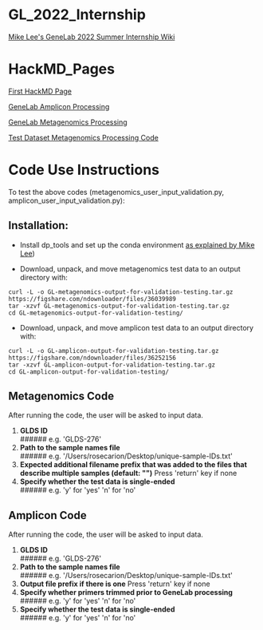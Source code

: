 # GL_2022_Internship
[Mike Lee's GeneLab 2022 Summer Internship Wiki](https://github.com/AstrobioMike/GL-2022-summer-internship/wiki)

# HackMD_Pages
[First HackMD Page](https://hackmd.io/@rcarion/SkCS__mK9)

[GeneLab Amplicon Processing](https://hackmd.io/@rcarion/r1aWS4Wq9)

[GeneLab Metagenomics Processing](https://hackmd.io/@rcarion/rJTULUb9c)

[Test Dataset Metagenomics Processing Code](https://hackmd.io/xRYblztARdyBqLCYuEZn7A)

# Code Use Instructions
To test the above codes (metagenomics_user_input_validation.py, amplicon_user_input_validation.py):

## Installation:
- Install dp_tools and set up the conda environment [as explained by Mike Lee](https://github.com/AstrobioMike/GL-2022-summer-internship/wiki/Working-towards-Jonathan's-validation-structure))

- Download, unpack, and move metagenomics test data to an output directory with:
```
curl -L -o GL-metagenomics-output-for-validation-testing.tar.gz https://figshare.com/ndownloader/files/36039989
tar -xzvf GL-metagenomics-output-for-validation-testing.tar.gz
cd GL-metagenomics-output-for-validation-testing/
```

- Download, unpack, and move amplicon test data to an output directory with:
```
curl -L -o GL-amplicon-output-for-validation-testing.tar.gz https://figshare.com/ndownloader/files/36252156
tar -xzvf GL-amplicon-output-for-validation-testing.tar.gz
cd GL-amplicon-output-for-validation-testing/
```

## Metagenomics Code 
After running the code, the user will be asked to input data.
1. **GLDS ID** <br /> ###### e.g. 'GLDS-276'
2. **Path to the sample names file**
<br /> ###### e.g. '/Users/rosecarion/Desktop/unique-sample-IDs.txt'
3. **Expected additional filename prefix that was added to the files that describe multiple samples (default: \"\")** Press 'return' key if none
4. **Specify whether the test data is single-ended**
<br /> ######  e.g. 'y' for 'yes'
     'n' for 'no'

## Amplicon Code 
After running the code, the user will be asked to input data.
1. **GLDS ID**
<br /> ###### e.g. 'GLDS-276'
2. **Path to the sample names file**
<br /> ###### e.g. '/Users/rosecarion/Desktop/unique-sample-IDs.txt'
3. **Output file prefix if there is one** Press 'return' key if none
4. **Specify whether primers trimmed prior to GeneLab processing** 
<br /> ###### e.g. 'y' for 'yes'
     'n' for 'no'
5. **Specify whether the test data is single-ended**
<br /> ###### e.g. 'y' for 'yes'
     'n' for 'no'

